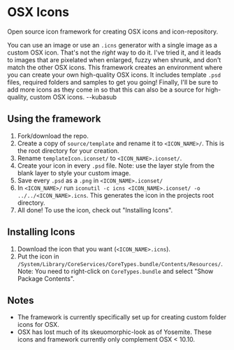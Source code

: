 # OSX Icons #

Open source icon framework for creating OSX icons and icon-repository.

You can use an image or use an `.icns` generator with a single image as a custom OSX icon. That's not the *right* way to do it. I've tried it, and it leads to images that are pixelated when enlarged, fuzzy when shrunk, and don't match the other OSX icons. This framework creates an environment where you can create your own high-quality OSX icons. It includes template `.psd` files, required folders and samples to get you going! Finally, I'll be sure to add more icons as they come in so that this can also be a source for high-quality, custom OSX icons.
--kubasub

## Using the framework ##
1. Fork/download the repo.
1. Create a copy of `source/template` and rename it to `<ICON_NAME>/`. This is the root directory for your creation.
2. Rename `templateIcon.iconset/` to `<ICON_NAME>.iconset/`.
3. Create your icon in every `.psd` file. Note: use the layer style from the blank layer to style your custom image.
4. Save every `.psd` as a `.png` in `<ICON_NAME>.iconset/`
5. In `<ICON_NAME>/` run `iconutil -c icns <ICON_NAME>.iconset/ -o ../../<ICON_NAME>.icns`. This generates the icon in the projects root directory.
6. All done! To use the icon, check out "Installing Icons".

## Installing Icons ##
1. Download the icon that you want (`<ICON_NAME>.icns`).
2. Put the icon in `/System/Library/CoreServices/CoreTypes.bundle/Contents/Resources/`.
    Note: You need to right-click on `CoreTypes.bundle` and select "Show Package Contents".

## Notes ##
- The framework is currently specifically set up for creating custom folder icons for OSX.
- OSX has lost much of its skeuomorphic-look as of Yosemite. These icons and framework currently only complement OSX < 10.10.

